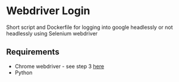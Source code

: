 # Webdriver Login

Short script and Dockerfile for logging into google headlessly or not headlessly using Selenium webdriver

## Requirements

- Chrome webdriver - see step 3 [here](https://tecadmin.net/setup-selenium-chromedriver-on-ubuntu/)
- Python
